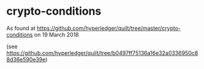 # crypto-conditions

As found at https://github.com/hyperledger/quilt/tree/master/crypto-conditions on 19 March 2018

(see https://github.com/hyperledger/quilt/tree/b0497ff75136a16e32a0336950c88d36e590e39e)
